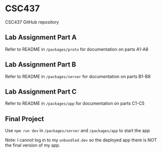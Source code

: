 # CSC437
CSC437 GitHub repository

## Lab Assignment Part A
Refer to README in `/packages/proto` for documentation on parts A1-A8

## Lab Assignment Part B
Refer to README in `/packages/server` for documentation on parts B1-B8

## Lab Assignment Part C
Refer to README in `/packages/app` for documentation on parts C1-C5

## Final Project
Use `npm run dev` in `/packages/server` and `/packages/app` to start the app

Note: I cannot log in to my `unbundled.dev` so the deployed app there is NOT
      the final version of my app.
